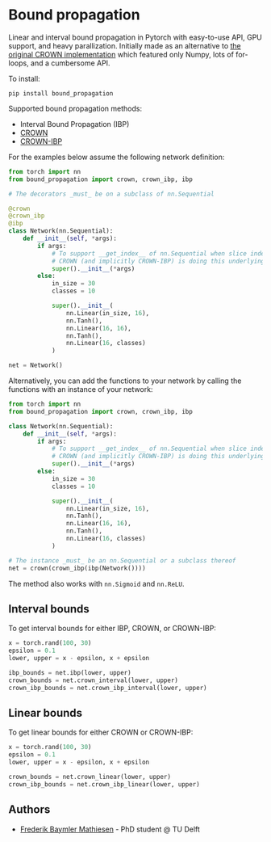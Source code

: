 # Bound propagation
Linear and interval bound propagation in Pytorch with easy-to-use API, GPU support, and heavy parallization.
Initially made as an alternative to [the original CROWN implementation](https://github.com/IBM/CROWN-Robustness-Certification) which featured only Numpy, lots of for-loops, and a cumbersome API.

To install:
```
pip install bound_propagation
```

Supported bound propagation methods:
- Interval Bound Propagation (IBP)
- [CROWN](https://arxiv.org/abs/1811.00866)
- [CROWN-IBP](https://arxiv.org/abs/1906.06316)

For the examples below assume the following network definition:
```python
from torch import nn
from bound_propagation import crown, crown_ibp, ibp

# The decorators _must_ be on a subclass of nn.Sequential

@crown
@crown_ibp
@ibp
class Network(nn.Sequential):
    def __init__(self, *args):
        if args:
            # To support __get_index__ of nn.Sequential when slice indexing
            # CROWN (and implicitly CROWN-IBP) is doing this underlying
            super().__init__(*args)
        else:
            in_size = 30
            classes = 10

            super().__init__(
                nn.Linear(in_size, 16),
                nn.Tanh(),
                nn.Linear(16, 16),
                nn.Tanh(),
                nn.Linear(16, classes)
            )

net = Network()
```

Alternatively, you can add the functions to your network by calling the functions with an instance of your network:
```python
from torch import nn
from bound_propagation import crown, crown_ibp, ibp

class Network(nn.Sequential):
    def __init__(self, *args):
        if args:
            # To support __get_index__ of nn.Sequential when slice indexing
            # CROWN (and implicitly CROWN-IBP) is doing this underlying
            super().__init__(*args)
        else:
            in_size = 30
            classes = 10

            super().__init__(
                nn.Linear(in_size, 16),
                nn.Tanh(),
                nn.Linear(16, 16),
                nn.Tanh(),
                nn.Linear(16, classes)
            )

# The instance _must_ be an nn.Sequential or a subclass thereof
net = crown(crown_ibp(ibp(Network())))
```

The method also works with ```nn.Sigmoid``` and ```nn.ReLU```.

## Interval bounds
To get interval bounds for either IBP, CROWN, or CROWN-IBP:

```python
x = torch.rand(100, 30)
epsilon = 0.1
lower, upper = x - epsilon, x + epsilon

ibp_bounds = net.ibp(lower, upper)
crown_bounds = net.crown_interval(lower, upper)
crown_ibp_bounds = net.crown_ibp_interval(lower, upper)
```

## Linear bounds
To get linear bounds for either CROWN or CROWN-IBP:

```python
x = torch.rand(100, 30)
epsilon = 0.1
lower, upper = x - epsilon, x + epsilon

crown_bounds = net.crown_linear(lower, upper)
crown_ibp_bounds = net.crown_ibp_linear(lower, upper)
```

## Authors
- [Frederik Baymler Mathiesen](https://www.baymler.com) - PhD student @ TU Delft